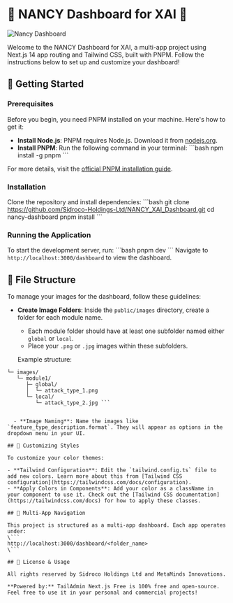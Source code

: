 # 🌟 NANCY Dashboard for XAI 🌟

![Nancy Dashboard](https://github.com/Sidroco-Holdings-Ltd/NANCY_XAI_Dashboard/blob/main/public/images/logo/logo.png)

Welcome to the NANCY Dashboard for XAI, a multi-app project using Next.js 14 app routing and Tailwind CSS, built with PNPM. Follow the instructions below to set up and customize your dashboard!

## 🚀 Getting Started

### Prerequisites

Before you begin, you need PNPM installed on your machine. Here's how to get it:

- **Install Node.js**: PNPM requires Node.js. Download it from [nodejs.org](https://nodejs.org/).
- **Install PNPM**: Run the following command in your terminal:
  \```bash
  npm install -g pnpm
  \```

For more details, visit the [official PNPM installation guide](https://pnpm.io/installation).

### Installation

Clone the repository and install dependencies:
\```bash
git clone https://github.com/Sidroco-Holdings-Ltd/NANCY_XAI_Dashboard.git
cd nancy-dashboard
pnpm install
\```

### Running the Application

To start the development server, run:
\```bash
pnpm dev
\```
Navigate to `http://localhost:3000/dashboard` to view the dashboard.

## 📁 File Structure

To manage your images for the dashboard, follow these guidelines:

- **Create Image Folders**: Inside the `public/images` directory, create a folder for each module name.
  - Each module folder should have at least one subfolder named either `global` or `local`.
  - Place your `.png` or `.jpg` images within these subfolders.

  Example structure:
  
``` public/
└─ images/
   └─ module1/
      ├─ global/
      │  └─ attack_type_1.png
      └─ local/
         └─ attack_type_2.jpg ```
  

  - **Image Naming**: Name the images like `feature_type_description.format`. They will appear as options in the dropdown menu in your UI.

## 🎨 Customizing Styles

To customize your color themes:

- **Tailwind Configuration**: Edit the `tailwind.config.ts` file to add new colors. Learn more about this from [Tailwind CSS configuration](https://tailwindcss.com/docs/configuration).
- **Apply Colors in Components**: Add your color as a className in your component to use it. Check out the [Tailwind CSS documentation](https://tailwindcss.com/docs) for how to apply these classes.

## 🔗 Multi-App Navigation

This project is structured as a multi-app dashboard. Each app operates under:
\```
http://localhost:3000/dashboard/<folder_name>
\```

## 📜 License & Usage

All rights reserved by Sidroco Holdings Ltd and MetaMinds Innovations. 

**Powered by:** TailAdmin Next.js Free is 100% free and open-source. Feel free to use it in your personal and commercial projects!
